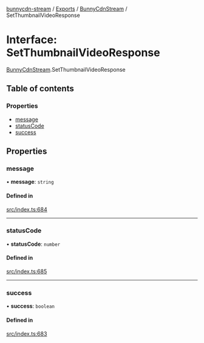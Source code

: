 [bunnycdn-stream](../README.md) / [Exports](../modules.md) / [BunnyCdnStream](../modules/BunnyCdnStream.md) / SetThumbnailVideoResponse

# Interface: SetThumbnailVideoResponse

[BunnyCdnStream](../modules/BunnyCdnStream.md).SetThumbnailVideoResponse

## Table of contents

### Properties

- [message](BunnyCdnStream.SetThumbnailVideoResponse.md#message)
- [statusCode](BunnyCdnStream.SetThumbnailVideoResponse.md#statuscode)
- [success](BunnyCdnStream.SetThumbnailVideoResponse.md#success)

## Properties

### message

• **message**: `string`

#### Defined in

[src/index.ts:684](https://github.com/dan-online/bunnycdn-stream/blob/62b253f/src/index.ts#L684)

___

### statusCode

• **statusCode**: `number`

#### Defined in

[src/index.ts:685](https://github.com/dan-online/bunnycdn-stream/blob/62b253f/src/index.ts#L685)

___

### success

• **success**: `boolean`

#### Defined in

[src/index.ts:683](https://github.com/dan-online/bunnycdn-stream/blob/62b253f/src/index.ts#L683)
